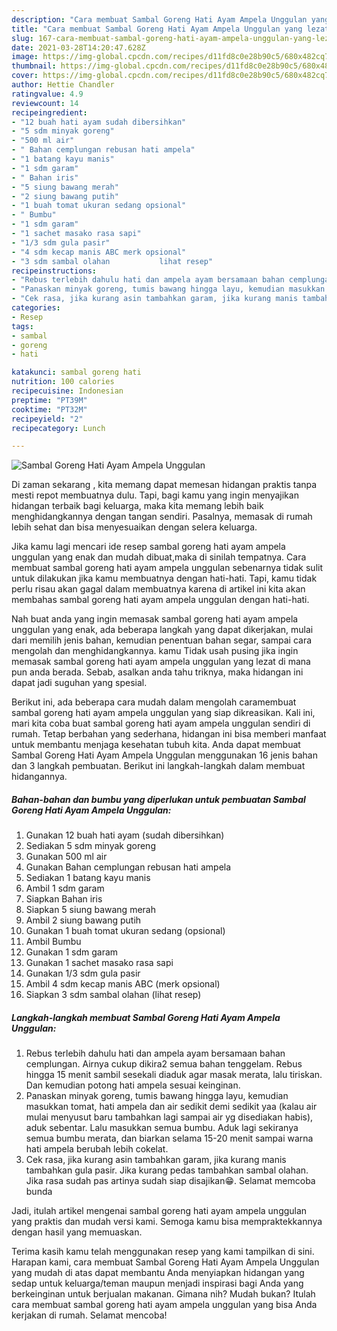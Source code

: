 ```yaml
---
description: "Cara membuat Sambal Goreng Hati Ayam Ampela Unggulan yang lezat Untuk Jualan"
title: "Cara membuat Sambal Goreng Hati Ayam Ampela Unggulan yang lezat Untuk Jualan"
slug: 167-cara-membuat-sambal-goreng-hati-ayam-ampela-unggulan-yang-lezat-untuk-jualan
date: 2021-03-28T14:20:47.628Z
image: https://img-global.cpcdn.com/recipes/d11fd8c0e28b90c5/680x482cq70/sambal-goreng-hati-ayam-ampela-unggulan-foto-resep-utama.jpg
thumbnail: https://img-global.cpcdn.com/recipes/d11fd8c0e28b90c5/680x482cq70/sambal-goreng-hati-ayam-ampela-unggulan-foto-resep-utama.jpg
cover: https://img-global.cpcdn.com/recipes/d11fd8c0e28b90c5/680x482cq70/sambal-goreng-hati-ayam-ampela-unggulan-foto-resep-utama.jpg
author: Hettie Chandler
ratingvalue: 4.9
reviewcount: 14
recipeingredient:
- "12 buah hati ayam sudah dibersihkan"
- "5 sdm minyak goreng"
- "500 ml air"
- " Bahan cemplungan rebusan hati ampela"
- "1 batang kayu manis"
- "1 sdm garam"
- " Bahan iris"
- "5 siung bawang merah"
- "2 siung bawang putih"
- "1 buah tomat ukuran sedang opsional"
- " Bumbu"
- "1 sdm garam"
- "1 sachet masako rasa sapi"
- "1/3 sdm gula pasir"
- "4 sdm kecap manis ABC merk opsional"
- "3 sdm sambal olahan           lihat resep"
recipeinstructions:
- "Rebus terlebih dahulu hati dan ampela ayam bersamaan bahan cemplungan. Airnya cukup dikira2 semua bahan tenggelam. Rebus hingga 15 menit sambil sesekali diaduk agar masak merata, lalu tiriskan. Dan kemudian potong hati ampela sesuai keinginan."
- "Panaskan minyak goreng, tumis bawang hingga layu, kemudian masukkan tomat, hati ampela dan air sedikit demi sedikit yaa (kalau air mulai menyusut baru tambahkan lagi sampai air yg disediakan habis), aduk sebentar. Lalu masukkan semua bumbu. Aduk lagi sekiranya semua bumbu merata, dan biarkan selama 15-20 menit sampai warna hati ampela berubah lebih cokelat."
- "Cek rasa, jika kurang asin tambahkan garam, jika kurang manis tambahkan gula pasir. Jika kurang pedas tambahkan sambal olahan. Jika rasa sudah pas artinya sudah siap disajikan😁. Selamat memcoba bunda"
categories:
- Resep
tags:
- sambal
- goreng
- hati

katakunci: sambal goreng hati 
nutrition: 100 calories
recipecuisine: Indonesian
preptime: "PT39M"
cooktime: "PT32M"
recipeyield: "2"
recipecategory: Lunch

---
```



![Sambal Goreng Hati Ayam Ampela Unggulan](https://img-global.cpcdn.com/recipes/d11fd8c0e28b90c5/680x482cq70/sambal-goreng-hati-ayam-ampela-unggulan-foto-resep-utama.jpg)

Di zaman  sekarang , kita memang dapat memesan hidangan praktis tanpa mesti repot membuatnya dulu. Tapi, bagi kamu yang ingin menyajikan hidangan terbaik bagi keluarga, maka kita memang lebih baik menghidangkannya dengan tangan sendiri. Pasalnya, memasak di rumah lebih sehat dan bisa menyesuaikan dengan selera keluarga.

Jika kamu lagi mencari ide resep sambal goreng hati ayam ampela unggulan yang enak dan mudah dibuat,maka di sinilah tempatnya. Cara membuat sambal goreng hati ayam ampela unggulan  sebenarnya tidak sulit untuk dilakukan jika kamu membuatnya dengan hati-hati. Tapi, kamu tidak perlu risau akan gagal dalam membuatnya 
karena di artikel ini kita akan membahas sambal goreng hati ayam ampela unggulan dengan hati-hati.  



Nah buat anda yang ingin memasak sambal goreng hati ayam ampela unggulan yang enak, ada beberapa langkah yang dapat dikerjakan, mulai dari memilih jenis bahan, kemudian penentuan bahan segar, sampai cara mengolah dan menghidangkannya. kamu Tidak usah pusing jika ingin memasak sambal goreng hati ayam ampela unggulan yang lezat di mana pun anda berada. Sebab, asalkan anda  tahu triknya, maka hidangan ini dapat jadi suguhan yang spesial.

Berikut ini, ada beberapa cara mudah dalam mengolah caramembuat sambal goreng hati ayam ampela unggulan yang siap dikreasikan. Kali ini, mari kita coba buat sambal goreng hati ayam ampela unggulan sendiri di rumah. Tetap berbahan yang sederhana, hidangan ini bisa memberi manfaat untuk membantu menjaga kesehatan tubuh kita. Anda dapat membuat Sambal Goreng Hati Ayam Ampela Unggulan menggunakan 16 jenis bahan dan 3 langkah pembuatan. Berikut ini langkah-langkah dalam membuat hidangannya.

<!--inarticleads1-->

##### Bahan-bahan dan bumbu yang diperlukan untuk pembuatan Sambal Goreng Hati Ayam Ampela Unggulan:

1. Gunakan 12 buah hati ayam (sudah dibersihkan)
1. Sediakan 5 sdm minyak goreng
1. Gunakan 500 ml air
1. Gunakan  Bahan cemplungan rebusan hati ampela
1. Sediakan 1 batang kayu manis
1. Ambil 1 sdm garam
1. Siapkan  Bahan iris
1. Siapkan 5 siung bawang merah
1. Ambil 2 siung bawang putih
1. Gunakan 1 buah tomat ukuran sedang (opsional)
1. Ambil  Bumbu
1. Gunakan 1 sdm garam
1. Gunakan 1 sachet masako rasa sapi
1. Gunakan 1/3 sdm gula pasir
1. Ambil 4 sdm kecap manis ABC (merk opsional)
1. Siapkan 3 sdm sambal olahan           (lihat resep)




<!--inarticleads2-->

##### Langkah-langkah membuat Sambal Goreng Hati Ayam Ampela Unggulan:

1. Rebus terlebih dahulu hati dan ampela ayam bersamaan bahan cemplungan. Airnya cukup dikira2 semua bahan tenggelam. Rebus hingga 15 menit sambil sesekali diaduk agar masak merata, lalu tiriskan. Dan kemudian potong hati ampela sesuai keinginan.
1. Panaskan minyak goreng, tumis bawang hingga layu, kemudian masukkan tomat, hati ampela dan air sedikit demi sedikit yaa (kalau air mulai menyusut baru tambahkan lagi sampai air yg disediakan habis), aduk sebentar. Lalu masukkan semua bumbu. Aduk lagi sekiranya semua bumbu merata, dan biarkan selama 15-20 menit sampai warna hati ampela berubah lebih cokelat.
1. Cek rasa, jika kurang asin tambahkan garam, jika kurang manis tambahkan gula pasir. Jika kurang pedas tambahkan sambal olahan. Jika rasa sudah pas artinya sudah siap disajikan😁. Selamat memcoba bunda




Jadi, itulah artikel mengenai  sambal goreng hati ayam ampela unggulan  yang praktis dan mudah versi kami. Semoga kamu bisa mempraktekkannya dengan hasil yang memuaskan. 

Terima kasih kamu telah menggunakan resep yang kami tampilkan di sini. Harapan kami, cara membuat  Sambal Goreng Hati Ayam Ampela Unggulan yang mudah di atas dapat membantu Anda menyiapkan hidangan yang sedap untuk keluarga/teman maupun menjadi inspirasi bagi Anda yang berkeinginan untuk berjualan makanan. Gimana nih? Mudah bukan? Itulah cara membuat sambal goreng hati ayam ampela unggulan yang bisa Anda kerjakan di rumah. Selamat mencoba!

